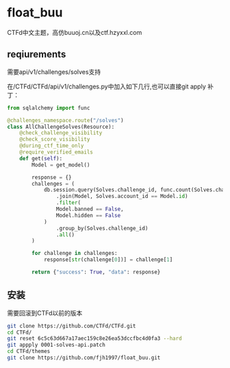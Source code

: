 # float_buu
CTFd中文主题，高仿buuoj.cn以及ctf.hzyxxl.com

## reqiurements

需要api/v1/challenges/solves支持

在/CTFd/CTFd/api/v1/challenges.py中加入如下几行,也可以直接git apply 补丁：

```python
from sqlalchemy import func
```



```python
@challenges_namespace.route("/solves")
class AllChallengeSolves(Resource):
    @check_challenge_visibility
    @check_score_visibility
    @during_ctf_time_only
    @require_verified_emails
    def get(self):
        Model = get_model()

        response = {}
        challenges = (
            db.session.query(Solves.challenge_id, func.count(Solves.challenge_id))
                .join(Model, Solves.account_id == Model.id)
                .filter(
                Model.banned == False,
                Model.hidden == False
            )
                .group_by(Solves.challenge_id)
                .all()
        )

        for challenge in challenges:
            response[str(challenge[0])] = challenge[1]

        return {"success": True, "data": response}

```



## 安装

需要回滚到CTFd以前的版本

```bash
git clone https://github.com/CTFd/CTFd.git
cd CTFd/
git reset 6c5c63d667a17aec159c8e26ea53dccfbc4d0fa3 --hard
git appply 0001-solves-api.patch
cd CTFd/themes
git clone https://github.com/fjh1997/float_buu.git
```

